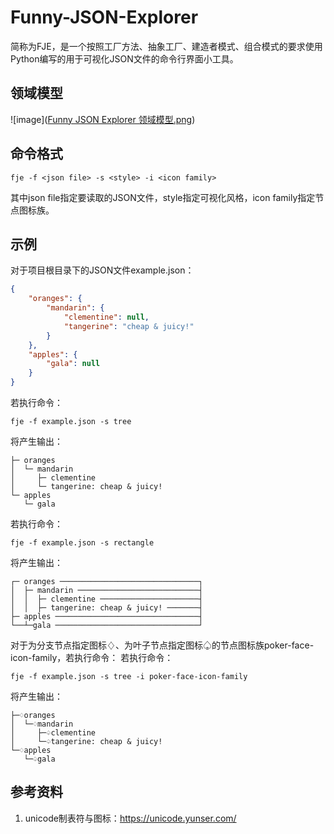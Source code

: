 # Funny-JSON-Explorer
简称为FJE，是一个按照工厂方法、抽象工厂、建造者模式、组合模式的要求使用Python编写的用于可视化JSON文件的命令行界面小工具。

## 领域模型
![image]([Funny JSON Explorer 领域模型.png](https://github.com/6neo66/Funny-JSON-Explorer/blob/main/Funny%20JSON%20Explorer%20%E9%A2%86%E5%9F%9F%E6%A8%A1%E5%9E%8B.png))

## 命令格式
```shell
fje -f <json file> -s <style> -i <icon family>
```
其中json file指定要读取的JSON文件，style指定可视化风格，icon family指定节点图标族。

## 示例
对于项目根目录下的JSON文件example.json：
```json
{
    "oranges": {
        "mandarin": {
            "clementine": null,
            "tangerine": "cheap & juicy!"
        }
    },
    "apples": {
        "gala": null
    }
}
```
若执行命令：
```shell
fje -f example.json -s tree
```
将产生输出：
```
├─ oranges
│  └─ mandarin
│     ├─ clementine
│     └─ tangerine: cheap & juicy!
└─ apples
   └─ gala
```
若执行命令：
```shell
fje -f example.json -s rectangle
```
将产生输出：
```
┌─ oranges ───────────────────────────────┐
│  ├─ mandarin ───────────────────────────┤
│  │  ├─ clementine ──────────────────────┤
│  │  ├─ tangerine: cheap & juicy! ───────┤
├─ apples ────────────────────────────────┤
└──┴─gala ────────────────────────────────┘
```
对于为分支节点指定图标♢、为叶子节点指定图标♤的节点图标族poker-face-icon-family，若执行命令：
若执行命令：
```shell
fje -f example.json -s tree -i poker-face-icon-family
```
将产生输出：
```
├─♢oranges                                 
│  └─♢mandarin                             
│     ├─♤clementine                        
│     └─♤tangerine: cheap & juicy!    
└─♢apples                                  
   └─♤gala
```

## 参考资料
1. unicode制表符与图标：https://unicode.yunser.com/
